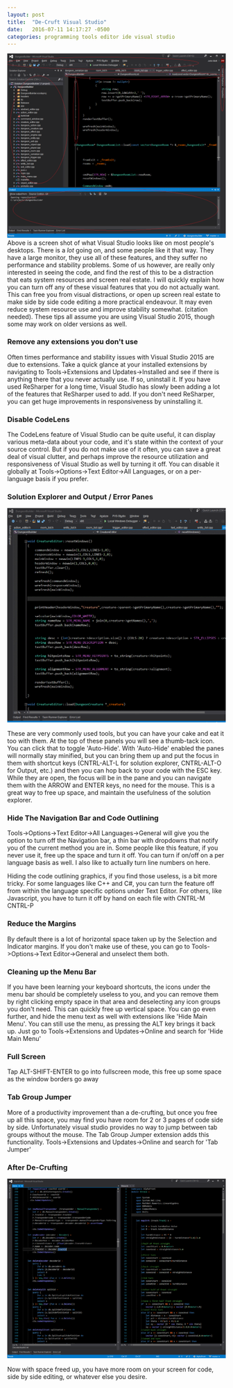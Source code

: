 ```yaml
---
layout: post
title:  "De-Cruft Visual Studio"
date:   2016-07-11 14:17:27 -0500
categories: programming tools editor ide visual studio
---
```


![VS-Cruft](/images/vs-cruft.png "VS Cruft")
Above is a screen shot of what Visual Studio looks like on most people's desktops.  There is a *lot* going on, and some people like it that way. They have a large monitor, 
they use all of these features, and they suffer no performance and stability problems.  Some of us however, are really only interested in seeing the code, and find the rest
of this to be a distraction that eats system resources and screen real estate. I will quickly explain how you can turn off any of these visual features that you do not actually want.
This can free you from visual distractions, or open up screen real estate to make side by side code editing a more practical endeavour. It may even reduce system resource use and 
improve stability somewhat. (citation needed).  These tips all assume you are using Visual Studio 2015, though some may work on older versions as well.

### Remove any extensions you don't use

Often times performance and stability issues with Visual Studio 2015 are due to extensions.  Take a quick glance at your installed extensions by navigating to Tools->Extensions and Updates->Installed 
and see if there is anything there that you never actually use. If so, uninstall it.  If you have used ReSharper for a long time, Visual Studio has slowly been adding a lot of the features 
that ReSharper used to add.  If you don't need ReSharper, you can get huge improvements in responsiveness by uninstalling it. 

### Disable CodeLens

The CodeLens feature of Visual Studio can be quite useful, it can display various meta-data about your code, and it's state within the context of your source control.  But if you do not
make use of it often, you can save a great deal of visual clutter, and perhaps improve the resource utilization and responsiveness of Visual Studio as well by turning it off.  You can
disable it globally at Tools->Options->Text Editor->All Languages, or on a per-language basis if you prefer.

### Solution Explorer and Output / Error Panes

![VS-AutoHide](/images/vs-solution-explore.gif "VS AutoHide")

These are very commonly used tools, but you can have your cake and eat it too with them. At the top of these panels you will see a thumb-tack icon. You can click that to toggle 'Auto-Hide'.
With 'Auto-Hide' enabled the panes will normally stay minified, but you can bring them up and put the focus in them with shortcut keys (CNTRL-ALT-L for solution explorer, 
CNTRL-ALT-O for Output, etc.)  and then you can hop back to your code with the ESC key.  While they are open, the focus will be in the pane and you can navigate them with the ARROW and ENTER keys,
no need for the mouse.  This is a great way to free up space, and maintain the usefulness of the solution explorer.

### Hide The Navigation Bar and Code Outlining

Tools->Options->Text Editor->All Languages->General will give you the option to turn off the Navigation bar, a thin bar with dropdowns that notify you of the current method you are in.
Some people like this feature, if you never use it, free up the space and turn it off.  You can turn if on/off on a per language basis as well.  I also like to actually turn line numbers
on here.

Hiding the code outlining graphics, if you find those useless, is a bit more tricky.  For some languages like C++ and C#, you can turn the feature off from within the language specific
options under Text Editor.  For others, like Javascript, you have to turn it off by hand on each file with CNTRL-M CNTRL-P

### Reduce the Margins

By default there is a lot of horizontal space taken up by the Selection and Indicator margins.  If you don't make use of these, you can go
to Tools->Options->Text Editor->General and unselect them both.

### Cleaning up the Menu Bar

If you have been learning your keyboard shortcuts, the icons under the menu bar should be completely useless to you, and you can remove them by right clicking empty space in that area
and deselecting any icon groups you don't need.  This can quickly free up vertical space.  You can go even further, and hide the menu text as well with extensions like 'Hide Main Menu'. 
You can still use the menu, as pressing the ALT key brings it back up. Just go to Tools->Extensions and Updates->Online and search for 'Hide Main Menu'

### Full Screen

Tap ALT-SHIFT-ENTER to go into fullscreen mode, this free up some space as the window borders go away

### Tab Group Jumper

More of a productivity improvement than a de-crufting, but once you free up all this space, you may find you have room for 2 or 3 pages of code side by side.
Unfortunately visual studio provides no way to jump between tab groups without the mouse.  The Tab Group Jumper extension adds this functionality. Tools->Extensions and Updates->Online
and search for 'Tab Jumper'

### After De-Crufting

![VS-NoCruft](/images/vs-nocruft.png "VS NoCruft")

Now with space freed up, you have more room on your screen for code, side by side editing, or whatever else you desire.